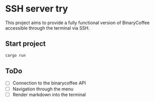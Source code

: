 # SSH server try

This project aims to provide a fully functional version of BinaryCoffee accessible through the terminal via SSH.

## Start project

```bash
cargo run
```

## ToDo

- [ ] Connection to the binarycoffee API
- [ ] Navigation through the menu
- [ ] Render markdown into the terminal
